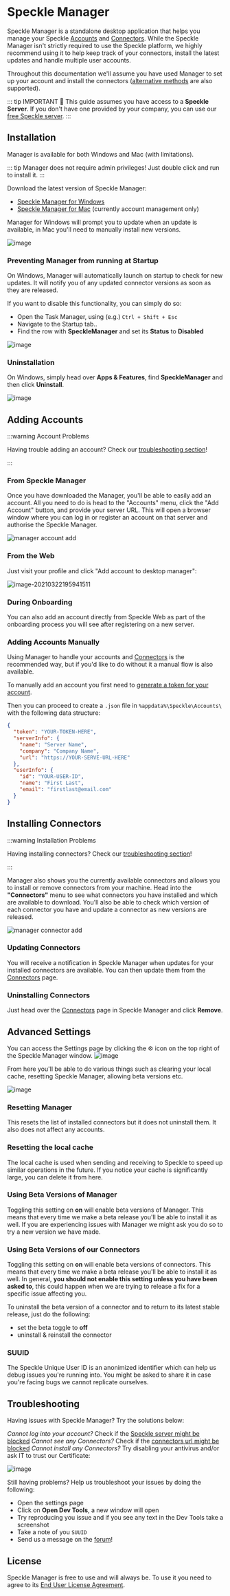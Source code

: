 # Speckle Manager

Speckle Manager is a standalone desktop application that helps you manage your Speckle [Accounts](/quickstart.html#registration) and [Connectors](/#connectors). While the Speckle Manager isn't strictly required to use the Speckle platform, we highly recommend using it to help keep track of your connectors, install the latest updates and handle multiple user accounts.

Throughout this documentation we'll assume you have used Manager to set up your account and install the connectors ([alternative methods](/user/manager.md#adding-accounts-manually) are also supported).

::: tip IMPORTANT 🙌
This guide assumes you have access to a **Speckle Server**.
If you don't have one provided by your company, you can use our [free Speckle server](https://speckle.systems/getstarted/).
:::

## Installation
Manager is available for both Windows and Mac (with limitations).

::: tip
Manager does not require admin privileges! Just double click and run to install it.
:::

Download the latest version of Speckle Manager:

- [Speckle Manager for Windows](https://speckle-releases.ams3.digitaloceanspaces.com/manager/SpeckleManager%20Setup.exe)
- [Speckle Manager for Mac](https://speckle-releases.ams3.digitaloceanspaces.com/manager/SpeckleManager%20Setup.dmg) (currently account management only)

Manager for Windows will prompt you to update when an update is available, in Mac you'll need to manually install new versions.

![image](https://user-images.githubusercontent.com/2679513/129895485-77fbf165-ff2d-4d7f-8aca-4a8a476d1274.png)

### Preventing Manager from running at Startup

On Windows, Manager will automatically launch on startup to check for new updates. It will notify you of any updated connector versions as soon as they are released.

If you want to disable this functionality, you can simply do so:

- Open the Task Manager, using (e.g.) `Ctrl + Shift + Esc`
- Navigate to the Startup tab..
- Find the row with **SpeckleManager** and set its **Status** to **Disabled**

![image](https://user-images.githubusercontent.com/2679513/112289752-7caab280-8c86-11eb-8c9a-928d536e8eb3.png)

### Uninstallation

On Windows, simply head over **Apps & Features**, find **SpeckleManager** and then click **Uninstall**.

![image](https://user-images.githubusercontent.com/2679513/112290160-dc08c280-8c86-11eb-962c-19a8a20afc94.png)

## Adding Accounts

:::warning Account Problems

Having trouble adding an account? Check our [troubleshooting section](/user/manager.html#troubleshooting)!

:::

### From Speckle Manager

Once you have downloaded the Manager, you'll be able to easily add an account. All you need to do is head to the "Accounts" menu, click the "Add Account" button, and provide your server URL. This will open a browser window where you can log in or register an account on that server and authorise the Speckle Manager.

![manager account add](https://user-images.githubusercontent.com/2679513/129895785-9ea26528-65ff-4882-9f7b-e48c7b18352d.gif)

### From the Web

Just visit your profile and click "Add account to desktop manager":

![image-20210322195941511](./img/manager/image-20210322195941511.png)

### During Onboarding

You can also add an account directly from Speckle Web as part of the onboarding process you will see after registering on a new server.

### Adding Accounts Manually

Using Manager to handle your accounts and [Connectors](/#connectors) is the recommended way, but if you'd like to do without it a manual flow is also available.

To manually add an account you first need to [generate a token for your account](/dev/tokens-apps).

Then you can proceed to create a `.json` file in `%appdata%\Speckle\Accounts\` with the following data structure:

```json
{
  "token": "YOUR-TOKEN-HERE",
  "serverInfo": {
    "name": "Server Name",
    "company": "Company Name",
    "url": "https://YOUR-SERVE-URL-HERE"
  },
  "userInfo": {
    "id": "YOUR-USER-ID",
    "name": "First Last",
    "email": "firstlast@email.com"
  }
}
```

## Installing Connectors

:::warning Installation Problems

Having installing connectors? Check our [troubleshooting section](/user/manager.html#troubleshooting)!

:::

Manager also shows you the currently available connectors and allows you to install or remove connectors from your machine. Head into the **"Connectors"** menu to see what connectors you have installed and which are available to download. You'll also be able to check which version of each connector you have and update a connector as new versions are released.

![manager connector add](https://user-images.githubusercontent.com/2679513/129897388-cbf5f00b-dccf-4609-aeb0-5dd3b0b52c5d.gif)

### Updating Connectors

You will receive a notification in Speckle Manager when updates for your installed connectors are available. You can then update them from the [Connectors](/#connectors) page.

### Uninstalling Connectors

Just head over the [Connectors](/#connectors) page in Speckle Manager and click **Remove**.

## Advanced Settings

You can access the Settings page by clicking the ⚙ icon on the top right of the Speckle Manager window.
![image](https://user-images.githubusercontent.com/2679513/112290969-a1535a00-8c87-11eb-82f8-8e3a4b630e7c.png)

From here you'll be able to do various things such as clearing your local cache, resetting Speckle Manager, allowing beta versions etc.

![image](https://user-images.githubusercontent.com/2679513/112291184-cc3dae00-8c87-11eb-9c02-693108f499fb.png)

### Resetting Manager
This resets the list of installed connectors but it does not uninstall them. It also does not affect any accounts.

### Resetting the local cache

The local cache is used when sending and receiving to Speckle to speed up similar operations in the future. If you notice your cache is significantly large, you can delete it from here.

### Using Beta Versions of Manager
Toggling this setting on **on** will enable beta versions of Manager. This means that every time we make a beta release you'll be able to install it as well. 
If you are experiencing issues with Manager we might ask you do so to try a new version we have made.


### Using Beta Versions of our Connectors

Toggling this setting on **on** will enable beta versions of connectors. This means that every time we make a beta release you'll be able to install it as well.
In general, **you should not enable this setting unless you have been asked to**, this could happen when we are trying to release a fix for a specific issue affecting you.

To uninstall the beta version of a connector and to return to its latest stable release, just do the following:

- set the beta toggle to **off**
- uninstall & reinstall the connector

### SUUID

The Speckle Unique User ID is an anonimized identifier which can help us debug issues you're running into. You might be asked to share it in case you're facing bugs we cannot replicate ourselves.

## Troubleshooting

Having issues with Speckle Manager? Try the solutions below:

_Cannot log into your account?_ Check if the [Speckle server might be blocked](https://speckle.guide/user/FAQs.html#the-speckle-server-is-unreachable)
_Cannot see any Connectors?_ Check if the [connectors url might be blocked](https://speckle.guide/user/FAQs.html#the-speckle-server-is-unreachable)
_Cannot install any Connectors?_ Try disabling your antivirus and/or ask IT to trust our Certificate:

![image](https://user-images.githubusercontent.com/2679513/129898042-0783221c-de08-4054-8afc-51298abb88f6.png)

Still having problems? Help us troubleshoot your issues by doing the following:

- Open the settings page
- Click on **Open Dev Tools**, a new window will open
- Try reproducing you issue and if you see any text in the Dev Tools take a screenshot
- Take a note of you `SUUID`
- Send us a message on the [forum](https://speckle.community)!

## License

Speckle Manager is free to use and will always be.
To use it you need to agree to its [End User License Agreement](https://speckle.systems/eula/).
